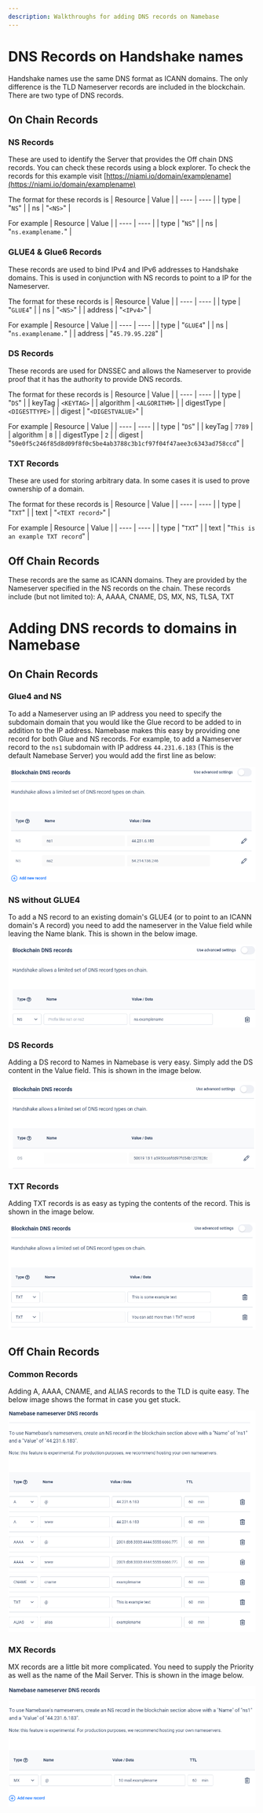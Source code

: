 ```yaml
---
description: Walkthroughs for adding DNS records on Namebase
---
```


# DNS Records on Handshake names

Handshake names use the same DNS format as ICANN domains. The only difference is the TLD Nameserver records are included in the blockchain.
There are two type of DNS records.

## On Chain Records
### NS Records
These are used to identify the Server that provides the Off chain DNS records.
You can check these records using a block explorer. To check the records for this example visit [https://niami.io/domain/examplename](https://niami.io/domain/examplename)


The format for these records is
| Resource | Value |
| ---- | ---- |
| type | "`NS`" |
| ns | "`<NS>`" |

For example
| Resource | Value |
| ---- | ---- |
| type | "`NS`" |
| ns | "`ns.examplename.`" |

### GLUE4 & Glue6 Records
These records are used to bind IPv4 and IPv6 addresses to Handshake domains. This is used in conjunction with NS records to point to a IP for the Nameserver.

The format for these records is
| Resource | Value |
| ---- | ---- |
| type | "`GLUE4`" |
| ns | "`<NS>`" |
| address | "`<IPv4>`" |

For example
| Resource | Value |
| ---- | ---- |
| type | "`GLUE4`" |
| ns | "`ns.examplename.`" |
| address | "`45.79.95.228`" |

### DS Records
These records are used for DNSSEC and allows the Nameserver to provide proof that it has the authority to provide DNS records.

The format for these records is
| Resource | Value |
| ---- | ---- |
| type | "`DS`" |
| keyTag | `<KEYTAG>` |
| algorithm | `<ALGORITHM>` |
| digestType | `<DIGESTTYPE>` |
| digest | "`<DIGESTVALUE>`" |

For example
| Resource | Value |
| ---- | ---- |
| type | "`DS`" |
| keyTag | `7789` |
| algorithm | `8` |
| digestType | `2` |
| digest | "`50e0f5c246f85d8d09f8f0c5be4ab3788c3b1cf97f04f47aee3c6343ad758ccd`" |

### TXT Records
These are used for storing arbitrary data. In some cases it is used to prove ownership of a domain.

The format for these records is
| Resource | Value |
| ---- | ---- |
| type | "`TXT`" |
| text | "`<TEXT record>`" |

For example
| Resource | Value |
| ---- | ---- |
| type | "`TXT`" |
| text | "`This is an example TXT record`" |


## Off Chain Records

These records are the same as ICANN domains. They are provided by the Nameserver specified in the NS records on the chain.
These records include (but not limited to): A, AAAA, CNAME, DS, MX, NS, TLSA, TXT

# Adding DNS records to domains in Namebase
## On Chain Records
### Glue4 and NS

To add a Nameserver using an IP address you need to specify the subdomain domain that you would like the Glue record to be added to in addition to the IP address.
Namebase makes this easy by providing one record for both Glue and NS records.
For example, to add a Nameserver record to the `ns1` subdomain with IP address `44.231.6.183` (This is the default Namebase Server) you would add the first line as below:

![](../.gitbook/assets/glue-records.png?raw=true)

### NS without GLUE4

To add a NS record to an existing domain's GLUE4 (or to point to an ICANN domain's A record) you need to add the nameserver in the Value field while leaving the Name blank. This is shown in the below image.

![](../.gitbook/assets/ns-record.png?raw=true)

### DS Records

Adding a DS record to Names in Namebase is very easy. Simply add the DS content in the Value field. This is shown in the image below.

![](../.gitbook/assets/ds-record.png?raw=true)

### TXT Records

Adding TXT records is as easy as typing the contents of the record. This is shown in the image below.

![](../.gitbook/assets/txt-records.png?raw=true)

## Off Chain Records

### Common Records

Adding A, AAAA, CNAME, and ALIAS records to the TLD is quite easy. The below image shows the format in case you get stuck.

![](../.gitbook/assets/common-records.png)

### MX Records

MX records are a little bit more complicated. You need to supply the Priority as well as the name of the Mail Server. This is shown in the image below.

![](../.gitbook/assets/mx-record.png)
